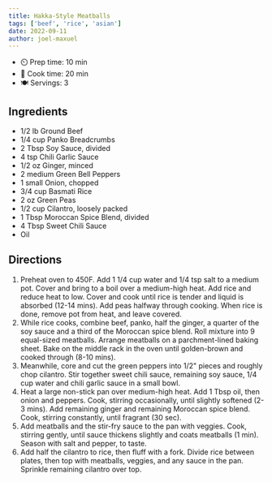 ```yaml
---
title: Hakka-Style Meatballs
tags: ['beef', 'rice', 'asian']
date: 2022-09-11
author: joel-maxuel
---
```


- ⏲️ Prep time: 10 min
- 🍳 Cook time: 20 min
- 🍽️ Servings: 3

## Ingredients

- 1/2 lb Ground Beef
- 1/4 cup Panko Breadcrumbs
- 2 Tbsp Soy Sauce, divided
- 4 tsp Chili Garlic Sauce
- 1/2 oz Ginger, minced
- 2 medium Green Bell Peppers
- 1 small Onion, chopped
- 3/4 cup Basmati Rice
- 2 oz Green Peas
- 1/2 cup Cilantro, loosely packed
- 1 Tbsp Moroccan Spice Blend, divided
- 4 Tbsp Sweet Chili Sauce
- Oil

## Directions

1. Preheat oven to 450F. Add 1 1/4 cup water and 1/4 tsp salt to a medium pot. Cover and bring to a boil over a
   medium-high heat. Add rice and reduce heat to low. Cover and cook until rice is tender and liquid is absorbed (12-14
   mins). Add peas halfway through cooking. When rice is done, remove pot from heat, and leave covered.
2. While rice cooks, combine beef, panko, half the ginger, a quarter of the soy sauce and a third of the Moroccan spice
   blend. Roll mixture into 9 equal-sized meatballs. Arrange meatballs on a parchment-lined baking sheet. Bake on the
   middle rack in the oven until golden-brown and cooked through (8-10 mins).
3. Meanwhile, core and cut the green peppers into 1/2" pieces and roughly chop cilantro. Stir together sweet chili
   sauce, remaining soy sauce, 1/4 cup water and chili garlic sauce in a small bowl.
4. Heat a large non-stick pan over medium-high heat. Add 1 Tbsp oil, then onion and peppers. Cook, stirring
   occasionally, until slightly softened (2-3 mins). Add remaining ginger and remaining Moroccan spice blend. Cook,
   stirring constantly, until fragrant (30 sec).
5. Add meatballs and the stir-fry sauce to the pan with veggies. Cook, stirring gently, until sauce thickens slightly
   and coats meatballs (1 min). Season with salt and pepper, to taste.
6. Add half the cilantro to rice, then fluff with a fork. Divide rice between plates, then top with meatballs, veggies,
   and any sauce in the pan. Sprinkle remaining cilantro over top.

